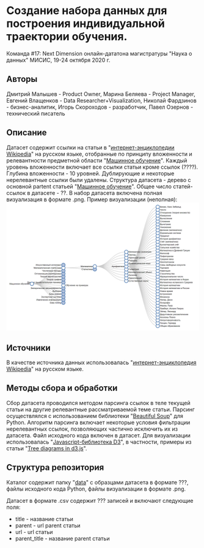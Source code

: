 # Создание набора данных для построения индивидуальной траектории обучения. 
Команда #17: Next Dimension онлайн-дататона магистратуры "Наука о данных" МИСИС, 19-24 октября 2020 г.

## Авторы
Дмитрий Малышев - Product Owner, Марина Беляева - Project Manager, Евгений Влащенков - Data Researcher+Visualization, Николай Фардзинов - бизнес-аналитик, Игорь Скороходов - разработчик, Павел Озернов - технический писатель

## Описание
Датасет содержит ссылки на статьи в "[интернет-энциклопедии Wikipedia](https://ru.wikipedia.org)" на русском языке, отобранные по принципу вложенности и релевантности предметной области "[Машинное обучение](https://ru.wikipedia.org/wiki/%D0%9C%D0%B0%D1%88%D0%B8%D0%BD%D0%BD%D0%BE%D0%B5_%D0%BE%D0%B1%D1%83%D1%87%D0%B5%D0%BD%D0%B8%D0%B5)". Каждый уровень вложенности включает все ссылки статьи кроме ссылок (????). Глубина вложенности - 10 уровней. Дублирующие и некоторые нерелевантные ссылки были удалены. Структура датасета - дерево с основной partent статьей "[Машинное обучение](https://ru.wikipedia.org/wiki/%D0%9C%D0%B0%D1%88%D0%B8%D0%BD%D0%BD%D0%BE%D0%B5_%D0%BE%D0%B1%D1%83%D1%87%D0%B5%D0%BD%D0%B8%D0%B5)". Общее число статей-ссылок в датасете - ??. В набор датасета включена полная визуализация в формате .png. Пример визуализации (неполная):
![](src/Tree_Example_-_Google_Chrome_2020-10-22_21.13.55.png)

## Источники
В качестве источника данных использовалась "[интернет-энциклопедия Wikipedia](https://ru.wikipedia.org)" на русском языке.

## Методы сбора и обработки
Сбор датасета проводился методом парсинга ссылок в теле текущей статьи на другие релевантные рассматриваемой теме статьи. Парсинг осуществлялся с использованием библиотеки "[Beautiful Soup](https://www.crummy.com/software/BeautifulSoup/bs4/doc/)" для Python. Алгоритм парсинга включает некоторые условия фильтрации нерелевантных ссылок, позволяющих частично исключить их из датасета. Файл исходного кода включен в датасет. Для визуализации использовалась "[Javascript-библиотека D3](https://d3js.org/)", в частности, примеры из статьи "[Tree diagrams in d3.js](http://www.d3noob.org/2014/01/tree-diagrams-in-d3js_11.html)".

## Структура репозитория
Каталог содержит папку "[data](https://github.com/NextDimension-Team17/Hackaton1/tree/main/data)" с образцами датасета в формате ???, файлы исходного кода Python, файлы визуализации в формате .png.

Датасет в формате .csv содержит ??? записей и включают следующие поля: 
* title - название статьи
* parent - url parent статьи  
* url - url статьи
* parent_title - название parent статьи



